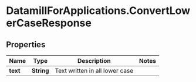 # DatamillForApplications.ConvertLowerCaseResponse

## Properties
Name | Type | Description | Notes
------------ | ------------- | ------------- | -------------
**text** | **String** | Text written in all lower case | 


